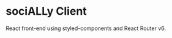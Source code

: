 # sociALLy Client

React front-end using styled-components and React Router v6.

<!-- ## Project structure

| File or folder | Description |
| -------------- | ----------- |
|                |             | 
|                |             | -->
